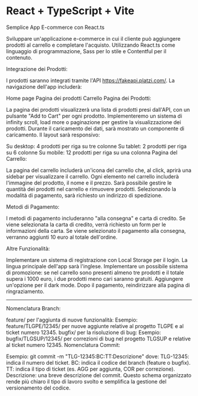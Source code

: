 # React + TypeScript + Vite

Semplice App E-commerce con React.ts

Sviluppare un'applicazione e-commerce in cui il cliente può aggiungere prodotti al carrello e completare l'acquisto. Utilizzando React.ts come linguaggio di programmazione, Sass per lo stile e Contentful per il contenuto.

Integrazione dei Prodotti:

I prodotti saranno integrati tramite l'API https://fakeapi.platzi.com/. La navigazione dell'app includerà:

Home page
Pagina dei prodotti
Carrello
Pagina dei Prodotti:

La pagina dei prodotti visualizzerà una lista di prodotti presi dall'API, con un pulsante "Add to Cart" per ogni prodotto. Implementeremo un sistema di infinity scroll, load more o paginazione per gestire la visualizzazione dei prodotti. Durante il caricamento dei dati, sarà mostrato un componente di caricamento. Il layout sarà responsivo:

Su desktop: 4 prodotti per riga su tre colonne
Su tablet: 2 prodotti per riga su 6 colonne
Su mobile: 12 prodotti per riga su una colonna
Pagina del Carrello:

La pagina del carrello includerà un'icona del carrello che, al click, aprirà una sidebar per visualizzare il carrello. Ogni elemento nel carrello includerà l'immagine del prodotto, il nome e il prezzo. Sarà possibile gestire le quantità dei prodotti nel carrello e rimuovere prodotti. Selezionando la modalità di pagamento, sarà richiesto un indirizzo di spedizione.

Metodi di Pagamento:

I metodi di pagamento includeranno "alla consegna" e carta di credito. Se viene selezionata la carta di credito, verrà richiesto un form per le informazioni della carta. Se viene selezionato il pagamento alla consegna, verranno aggiunti 10 euro al totale dell'ordine.

Altre Funzionalità:

Implementare un sistema di registrazione con Local Storage per il login.
La lingua principale dell'app sarà l'inglese.
Implementare un possibile sistema di promozione: se nel carrello sono presenti almeno tre prodotti e il totale supera i 1000 euro, i due prodotti meno cari saranno gratuiti.
Aggiungere un'opzione per il dark mode.
Dopo il pagamento, reindirizzare alla pagina di ringraziamento.


*****
Nomenclatura Branch:

feature/ per l'aggiunta di nuove funzionalità:
Esempio: feature/TLGPE/12345/ per nuove aggiunte relative al progetto TLGPE e al ticket numero 12345.
bugfix/ per la risoluzione di bug:
Esempio: bugfix/TLGSUP/12345/ per correzioni di bug nel progetto TLGSUP e relative al ticket numero 12345.
Nomenclatura Commit:

Esempio: git commit -m "TLG-12345:BC:TT:Descrizione" dove:
TLG-12345: indica il numero del ticket.
BC: indica il codice del branch (feature o bugfix).
TT: indica il tipo di ticket (es. AGG per aggiunta, COR per correzione).
Descrizione: una breve descrizione del commit.
Questo schema organizzato rende più chiaro il tipo di lavoro svolto e semplifica la gestione del versionamento del codice.


